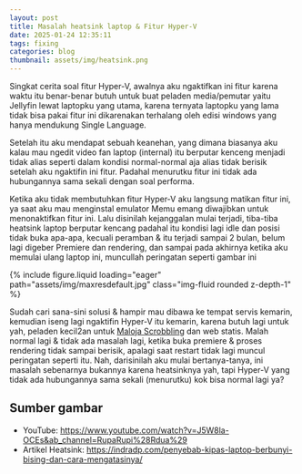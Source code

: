 ```yaml
---
layout: post
title: Masalah heatsink laptop & Fitur Hyper-V
date: 2025-01-24 12:35:11
tags: fixing
categories: blog
thumbnail: assets/img/heatsink.png
---
```


Singkat cerita soal fitur Hyper-V, awalnya aku ngaktifkan ini fitur karena waktu itu benar-benar butuh untuk buat peladen media/pemutar yaitu Jellyfin lewat laptopku yang utama, karena ternyata laptopku yang lama tidak bisa pakai fitur ini dikarenakan terhalang oleh edisi windows yang hanya mendukung Single Language.

Setelah itu aku mendapat sebuah keanehan, yang dimana biasanya aku kalau mau ngedit video fan laptop (internal) itu berputar kenceng menjadi tidak alias seperti dalam kondisi normal-normal aja alias tidak berisik setelah aku ngaktifin ini fitur. Padahal menurutku fitur ini tidak ada hubungannya sama sekali dengan soal performa.

Ketika aku tidak membutuhkan fitur Hyper-V aku langsung matikan fitur ini, ya saat aku mau menginstal emulator Memu emang diwajibkan untuk menonaktifkan fitur ini. Lalu disinilah kejanggalan mulai terjadi, tiba-tiba heatsink laptop berputar kencang padahal itu kondisi lagi idle dan posisi tidak buka apa-apa, kecuali peramban & itu terjadi sampai 2 bulan, belum lagi digeber Premiere dan rendering, dan sampai pada akhirnya ketika aku memulai ulang laptop ini, muncullah peringatan seperti gambar ini

<div class="row mt-3">
    <div class="col-sm mt-3 mt-md-0">
        {% include figure.liquid loading="eager" path="assets/img/maxresdefault.jpg" class="img-fluid rounded z-depth-1" %}
    </div>
</div>

Sudah cari sana-sini solusi & hampir mau dibawa ke tempat servis kemarin, kemudian iseng lagi ngaktifin Hyper-V itu kemarin, karena butuh lagi untuk yah, peladen kecil2an untuk [Maloja Scrobbling](https://github.com/krateng/maloja) dan web statis. Malah normal lagi & tidak ada masalah lagi, ketika buka premiere & proses rendering tidak sampai berisik, apalagi saat restart tidak  lagi muncul peringatan seperti itu.
Nah, darisinilah aku mulai bertanya-tanya, ini masalah sebenarnya bukannya karena heatsinknya yah, tapi Hyper-V yang tidak ada hubungannya sama sekali (menurutku) kok bisa normal lagi ya?

## Sumber gambar
- YouTube: https://www.youtube.com/watch?v=J5W8la-OCEs&ab_channel=RupaRupi%28Rdua%29
- Artikel Heatsink: https://indradp.com/penyebab-kipas-laptop-berbunyi-bising-dan-cara-mengatasinya/
